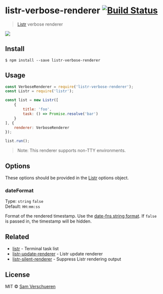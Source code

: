 # listr-verbose-renderer [![Build Status](https://travis-ci.org/SamVerschueren/listr-verbose-renderer.svg?branch=master)](https://travis-ci.org/SamVerschueren/listr-verbose-renderer)

> [Listr](https://github.com/SamVerschueren/listr) verbose renderer

<img src="screenshot.gif" />


## Install

```
$ npm install --save listr-verbose-renderer
```


## Usage

```js
const VerboseRenderer = require('listr-verbose-renderer');
const Listr = require('listr');

const list = new Listr([
	{
		title: 'foo',
		task: () => Promise.resolve('bar')
	}
], {
	renderer: VerboseRenderer
});

list.run();
```

> Note: This renderer supports non-TTY environments.


## Options

These options should be provided in the [Listr](https://github.com/SamVerschueren/listr) options object.

### dateFormat

Type: `string` `false`<br>
Default: `HH:mm:ss`

Format of the rendered timestamp. Use the [date-fns string format](https://date-fns.org/docs/format). If `false` is passed in, the timestamp will be hidden.


## Related

- [listr](https://github.com/SamVerschueren/listr) - Terminal task list
- [listr-update-renderer](https://github.com/SamVerschueren/listr-update-renderer) - Listr update renderer
- [listr-silent-renderer](https://github.com/SamVerschueren/listr-silent-renderer) - Suppress Listr rendering output


## License

MIT © [Sam Verschueren](https://github.com/SamVerschueren)
